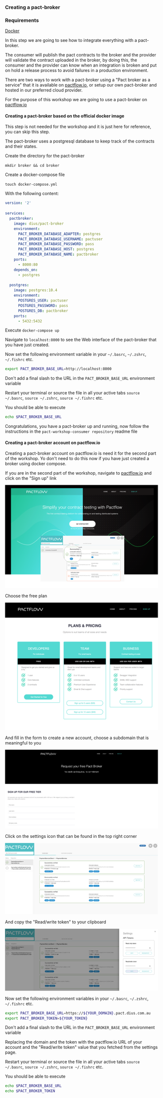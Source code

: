### Creating a pact-broker

### Requirements

[Docker](https://docs.docker.com/)

In this step we are going to see how to integrate everything with a pact-broker.

The consumer will publish the pact contracts to the broker and the provider will validate the contract uploaded in the broker, by doing this, the consumer and the provider can know when an integration is broken and put on hold a release process to avoid failures in a production environment.

There are two ways to work with a pact-broker using a "Pact broker as a service" that it is available on [pactflow.io](https://pactflow.io/), or setup our own pact-broker and hosted in our preferred cloud provider.

For the purpose of this workshop we are going to use a pact-broker on [pactflow.io](https://pactflow.io/)

#### Creating a pact-broker based on the official docker image

This step is not needed for the workshop and it is just here for reference, you can skip this step.

The pact-broker uses a postgresql database to keep track of the contracts and their states.

Create the directory for the pact-broker

`mkdir broker && cd broker`

Create a docker-compose file

`touch docker-compose.yml`

With the following content:

```yaml
version: '2'

services:
  pactbroker:
    image: dius/pact-broker
    environment:
      PACT_BROKER_DATABASE_ADAPTER: postgres
      PACT_BROKER_DATABASE_USERNAME: pactuser
      PACT_BROKER_DATABASE_PASSWORD: pass
      PACT_BROKER_DATABASE_HOST: postgres
      PACT_BROKER_DATABASE_NAME: pactbroker
    ports:
      - 8000:80
    depends_on:
      - postgres

  postgres:
    image: postgres:10.4
    environment:
      POSTGRES_USER: pactuser
      POSTGRES_PASSWORD: pass
      POSTGRES_DB: pactbroker
    ports:
      - 5432:5432
```

Execute `docker-compose up`

Navigate to `localhost:8000` to see the Web interface of the pact-broker that you have just created.

Now set the following environment variable in your `~/.basrc`, `~/.zshrc`, `~/.fishrc` etc.

```bash
export PACT_BROKER_BASE_URL=http://localhost:8000
```

Don't add a final slash to the URL in the `PACT_BROKER_BASE_URL` environment variable

Restart your terminal or source the file in all your active tabs `source ~/.basrc`, `source ~/.zshrc`, `source ~/.fishrc` etc.

You should be able to execute

```bash
echo $PACT_BROKER_BASE_URL
```

Congratulations, you have a pact-broker up and running, now follow the instructions in the `pact-workshop-consumer repository` readme file

#### Creating a pact-broker account on pactflow.io

Creating a pact-broker account on pactflow.io is need it for the second part of the workshop. Yo don't need to do this now if you have just created a broker using docker compose.

If you are in the second part of the workshop, navigate to [pactflow.io](https://pactflow.io/) and click on the "Sign up" link

![Pactflow Step 1](https://github.com/doktor500/pact-workshop-broker/blob/master/resources/pactflow-step1.png "Pactflow Step 1")

Choose the free plan

![Pactflow Step 2](https://github.com/doktor500/pact-workshop-broker/blob/master/resources/pactflow-step2.png "Pactflow Step 2")

And fill in the form to create a new account, choose a subdomain that is meaningful to you

![Pactflow Step 3](https://github.com/doktor500/pact-workshop-broker/blob/master/resources/pactflow-step3.png "Pactflow Step 3")

Click on the settings icon that can be found in the top right corner

![Pactflow Step 4](https://github.com/doktor500/pact-workshop-broker/blob/master/resources/pactflow-step4.png "Pactflow Step 4")

And copy the "Read/write token" to your clipboard

![Pactflow Step 5](https://github.com/doktor500/pact-workshop-broker/blob/master/resources/pactflow-step5.png "Pactflow Step 5")

Now set the following environment variables in your `~/.basrc`, `~/.zshrc`, `~/.fishrc` etc.

```bash
export PACT_BROKER_BASE_URL=https://${YOUR_DOMAIN}.pact.dius.com.au
export PACT_BROKER_TOKEN=${YOUR_TOKEN}
```

Don't add a final slash to the URL in the `PACT_BROKER_BASE_URL` environment variable

Replacing the domain and the token with the pactflow.io URL of your account and the "Read/write token" value that you fetched from the settings page.

Restart your terminal or source the file in all your active tabs `source ~/.basrc`, `source ~/.zshrc`, `source ~/.fishrc` etc.

You should be able to execute

```bash
echo $PACT_BROKER_BASE_URL
echo $PACT_BROKER_TOKEN
```

